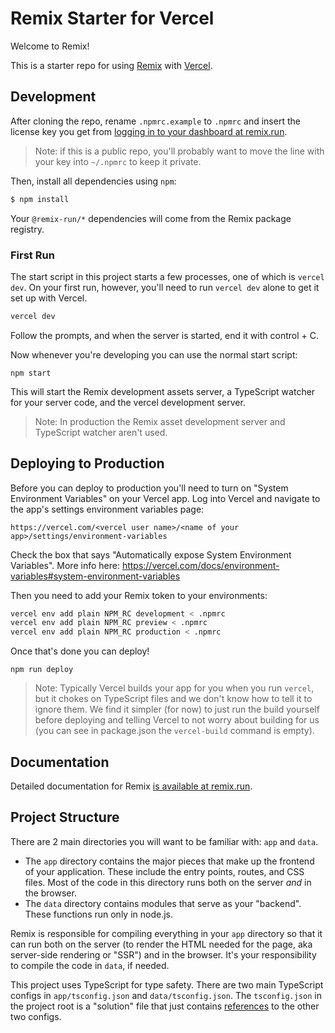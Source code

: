 # Remix Starter for Vercel

Welcome to Remix!

This is a starter repo for using [Remix](https://remix.run) with
[Vercel](http://vercel.com/).

## Development

After cloning the repo, rename `.npmrc.example` to `.npmrc` and insert the
license key you get from [logging in to your dashboard at
remix.run](https://remix.run).

> Note: if this is a public repo, you'll probably want to move the line with
> your key into `~/.npmrc` to keep it private.

Then, install all dependencies using `npm`:

```sh
$ npm install
```

Your `@remix-run/*` dependencies will come from the Remix package registry.

### First Run

The start script in this project starts a few processes, one of which is `vercel dev`. On your first run, however, you'll need to run `vercel dev` alone to get it set up with Vercel.

```bash
vercel dev
```

Follow the prompts, and when the server is started, end it with control + C.

Now whenever you're developing you can use the normal start script:

```
npm start
```

This will start the Remix development assets server, a TypeScript watcher for your server code, and the vercel development server.

> Note: In production the Remix asset development server and TypeScript watcher aren't used.

## Deploying to Production

Before you can deploy to production you'll need to turn on "System Environment Variables" on your Vercel app. Log into Vercel and navigate to the app's settings environment variables page:

```
https://vercel.com/<vercel user name>/<name of your app>/settings/environment-variables
```

Check the box that says "Automatically expose System Environment Variables". More info here: https://vercel.com/docs/environment-variables#system-environment-variables

Then you need to add your Remix token to your environments:

```bash
vercel env add plain NPM_RC development < .npmrc
vercel env add plain NPM_RC preview < .npmrc
vercel env add plain NPM_RC production < .npmrc
```

Once that's done you can deploy!

```
npm run deploy
```

> Note: Typically Vercel builds your app for you when you run `vercel`, but it chokes on TypeScript files and we don't know how to tell it to ignore them. We find it simpler (for now) to just run the build yourself before deploying and telling Vercel to not worry about building for us (you can see in package.json the `vercel-build` command is empty).

## Documentation

Detailed documentation for Remix [is available at
remix.run](https://remix.run/dashboard/docs).

## Project Structure

There are 2 main directories you will want to be familiar with: `app` and
`data`.

- The `app` directory contains the major pieces that make up the frontend of
  your application. These include the entry points, routes, and CSS files.
  Most of the code in this directory runs both on the server _and_ in the
  browser.
- The `data` directory contains modules that serve as your "backend".
  These functions run only in node.js.

Remix is responsible for compiling everything in your `app` directory so that it
can run both on the server (to render the HTML needed for the page, aka
server-side rendering or "SSR") and in the browser. It's your responsibility to
compile the code in `data`, if needed.

This project uses TypeScript for type safety. There are two main TypeScript
configs in `app/tsconfig.json` and `data/tsconfig.json`. The `tsconfig.json`
in the project root is a "solution" file that just contains
[references](https://www.typescriptlang.org/docs/handbook/project-references.html)
to the other two configs.
